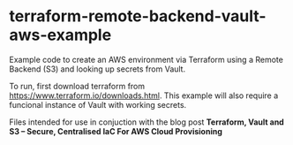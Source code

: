 # terraform-remote-backend-vault-aws-example

Example code to create an AWS environment via Terraform using a Remote Backend (S3) and looking up secrets from Vault.

To run, first download terraform from https://www.terraform.io/downloads.html. This example will also require a funcional instance of Vault with working secrets.

Files intended for use in conjuction with the blog post **Terraform, Vault and S3 – Secure, Centralised IaC For AWS Cloud Provisioning**
